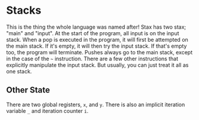 # Stacks
This is the thing the whole language was named after!  Stax has two stax; "main" and "input".  At the start of the program, all input is on the input stack.  When a pop is executed in the program, it will first be attempted on the main stack.  If it's empty, it will then try the input stack.  If that's empty too, the program will terminate.  Pushes always go to the main stack, except in the case of the `~` instruction.  There are a few other instructions that explicitly manipulate the input stack.  But usually, you can just treat it all as one stack.

## Other State
There are two global registers, `x`, and `y`.  There is also an implicit iteration variable `_` and iteration counter `i`.
